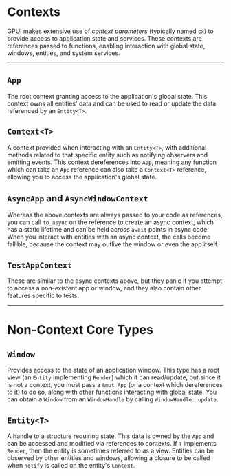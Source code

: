 # Contexts

GPUI makes extensive use of _context parameters_ (typically named `cx`) to provide access to application state and services. These contexts are references passed to functions, enabling interaction with global state, windows, entities, and system services.

---

## `App`

The root context granting access to the application's global state. This context owns all entities' data and can be used to read or update the data referenced by an `Entity<T>`.

## `Context<T>`

A context provided when interacting with an `Entity<T>`, with additional methods related to that specific entity such as notifying observers and emitting events. This context dereferences into `App`, meaning any function which can take an `App` reference can also take a `Context<T>` reference, allowing you to access the application's global state.

## `AsyncApp` and `AsyncWindowContext`

Whereas the above contexts are always passed to your code as references, you can call `to_async` on the reference to create an async context, which has a static lifetime and can be held across `await` points in async code. When you interact with entities with an async context, the calls become fallible, because the context may outlive the window or even the app itself.

## `TestAppContext`

These are similar to the async contexts above, but they panic if you attempt to access a non-existent app or window, and they also contain other features specific to tests.

---

# Non-Context Core Types

## `Window`

Provides access to the state of an application window. This type has a root view (an `Entity` implementing `Render`) which it can read/update, but since it is not a context, you must pass a `&mut App` (or a context which dereferences to it) to do so, along with other functions interacting with global state. You can obtain a `Window` from an `WindowHandle` by calling `WindowHandle::update`.

## `Entity<T>`

A handle to a structure requiring state. This data is owned by the `App` and can be accessed and modified via references to contexts. If `T` implements `Render`, then the entity is sometimes referred to as a view. Entities can be observed by other entities and windows, allowing a closure to be called when `notify` is called on the entity's `Context`.
